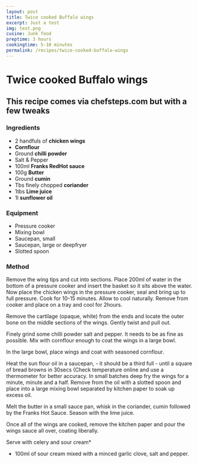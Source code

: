 ```yaml
---
layout: post
title: Twice cooked Buffalo wings
excerpt: Just a test
img: test.png
cusine: Junk food
preptime: 3 hours
cookingtime: 5-10 minutes
permalink: /recipes/twice-cooked-buffalo-wings
---
```


# Twice cooked Buffalo wings

## This recipe comes via chefsteps.com but with a few tweaks

### Ingredients

* 2 handfuls of **chicken wings**
* **Cornflour**
* Ground **chilli powder**
* Salt & Pepper
* 100ml **Franks RedHot sauce**
* 100g **Butter**
* Ground **cumin**
* Tbs finely chopped **coriander**
* 1tbs **Lime juice**
* 1l **sunflower oil**

### Equipment

* Pressure cooker
* Mixing bowl
* Saucepan, small
* Saucepan, large or deepfryer
* Slotted spoon

### Method

Remove the wing tips and cut into sections. Place 200ml of water in the bottom of a pressure cooker and insert the basket so it sits above the water. Now place the chicken wings in the pressure cooker, seal and bring up to full pressure. Cook for 10-15 minutes. Allow to cool naturally. Remove from cooker and place on a tray and cool for 2hours.

Remove the cartilage (opaque, white) from the ends and locate the outer bone on the middle sections of the wings. Gently twist and pull out.

Finely grind some chilli powder salt and pepper. It needs to be as fine as possible. Mix with cornflour enough to coat the wings in a large bowl.

In the large bowl, place wings and coat with seasoned cornflour.

Heat the sun flour oil in a saucepan, - it should be a third full - until a square of bread browns in 30secs (Check temperature online and use a thermometer for better accuracy. In small batches deep fry the wings for a minute, minute and a half. Remove from the oil with a slotted spoon and place into a large mixing bowl separated by kitchen paper to soak up excess oil.

Melt the butter in a small sauce pan, whisk in the coriander, cumin followed by the Franks Hot Sauce. Season with the lime juice.

Once all of the wings are cooked, remove the kitchen paper and pour the wings sauce all over, coating liberally.

Serve with celery and sour cream*


* 100ml of sour cream mixed with a minced garlic clove, salt and pepper.